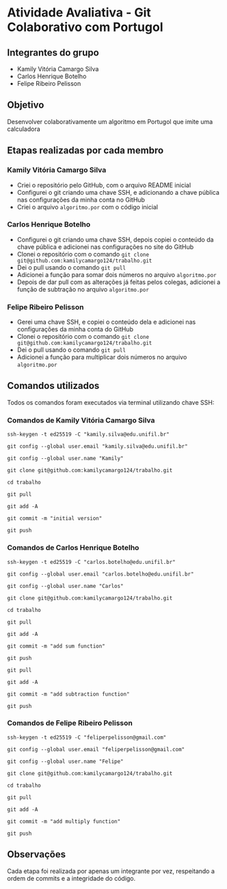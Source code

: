 # Atividade Avaliativa - Git Colaborativo com Portugol

## Integrantes do grupo

- Kamily Vitória Camargo Silva
- Carlos Henrique Botelho
- Felipe Ribeiro Pelisson

## Objetivo

Desenvolver colaborativamente um algoritmo em Portugol que imite uma calculadora

## Etapas realizadas por cada membro

### Kamily Vitória Camargo Silva

- Criei o repositório pelo GitHub, com o arquivo README inicial
- Configurei o git criando uma chave SSH, e adicionando a chave pública nas configurações da minha conta no GitHub
- Criei o arquivo `algoritmo.por` com o código inicial

### Carlos Henrique Botelho

- Configurei o git criando uma chave SSH, depois copiei o conteúdo da chave pública e adicionei nas configurações no site do GitHub
- Clonei o repositório com o comando `git clone git@github.com:kamilycamargo124/trabalho.git`
- Dei o pull usando o comando `git pull`
- Adicionei a função para somar dois números no arquivo `algoritmo.por`
- Depois de dar pull com as alterações já feitas pelos colegas, adicionei a função de subtração no arquivo `algoritmo.por`

### Felipe Ribeiro Pelisson

- Gerei uma chave SSH, e copiei o conteúdo dela e adicionei nas configurações da minha conta do GitHub
- Clonei o repositório com o comando `git clone git@github.com:kamilycamargo124/trabalho.git`
- Dei o pull usando o comando `git pull`
- Adicionei a função para multiplicar dois números no arquivo `algoritmo.por`

## Comandos utilizados

Todos os comandos foram executados via terminal utilizando chave SSH:

### Comandos de Kamily Vitória Camargo Silva

```
ssh-keygen -t ed25519 -C "kamily.silva@edu.unifil.br"

git config --global user.email "kamily.silva@edu.unifil.br"

git config --global user.name "Kamily"

git clone git@github.com:kamilycamargo124/trabalho.git

cd trabalho

git pull

git add -A

git commit -m "initial version"

git push
```

### Comandos de Carlos Henrique Botelho

```
ssh-keygen -t ed25519 -C "carlos.botelho@edu.unifil.br"

git config --global user.email "carlos.botelho@edu.unifil.br"

git config --global user.name "Carlos"

git clone git@github.com:kamilycamargo124/trabalho.git

cd trabalho

git pull

git add -A

git commit -m "add sum function"

git push

git pull

git add -A

git commit -m "add subtraction function"

git push
```

### Comandos de Felipe Ribeiro Pelisson

```
ssh-keygen -t ed25519 -C "feliperpelisson@gmail.com"

git config --global user.email "feliperpelisson@gmail.com"

git config --global user.name "Felipe"

git clone git@github.com:kamilycamargo124/trabalho.git

cd trabalho

git pull

git add -A

git commit -m "add multiply function"

git push
```

## Observações

Cada etapa foi realizada por apenas um integrante por vez, respeitando a ordem de commits e a integridade do código.
